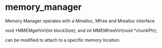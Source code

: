 # memory_manager
Memory Manager operates with a Mmalloc, Mfree and Mrealloc interface

void    *MMEMgetVirt(int blockSize); 
and
int     MMEMfreeVirt(void *chunkPtr);

can be modified to attach to a specific memory location.

